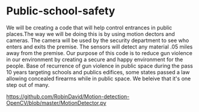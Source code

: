 # Public-school-safety
We will be creating a code that will help control entrances in public places.The way we will be doing this is by using motion dectors and cameras. The camera will be used by the security department to see who enters and exits the premise. The sensors will detect any material .05 miles away from the premise. Our purpose of this code is to reduce gun violence in our environment by creating a secure and happy environment for the people. 
Base of recurrence of gun violence in public space during the pass 10 years targeting schools and publics edifices, some states passed a law allowing concealed firearms while in public space. We beleive that it's one step out of many. 

https://github.com/RobinDavid/Motion-detection-OpenCV/blob/master/MotionDetector.py
